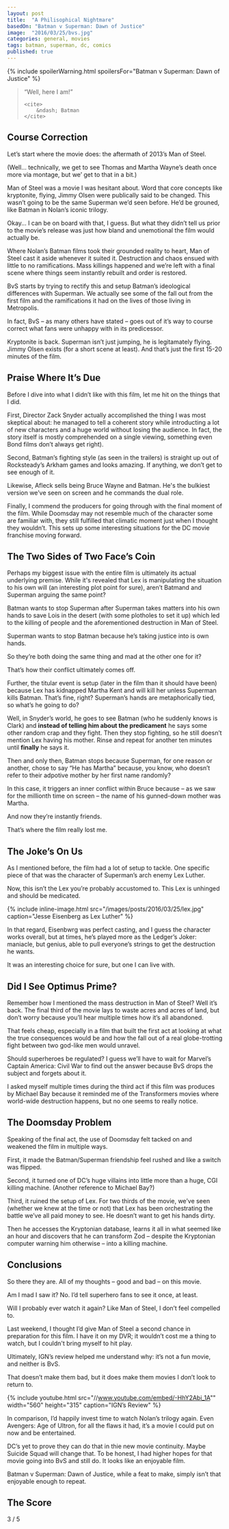 ```yaml
---
layout: post
title:  "A Philisophical Nightmare"
basedOn: "Batman v Superman: Dawn of Justice"
image:  "2016/03/25/bvs.jpg"
categories: general, movies
tags: batman, superman, dc, comics
published: true
---
```


{% include spoilerWarning.html spoilersFor="Batman v Superman: Dawn of Justice" %}

<blockquote>
    <p>
        &ldquo;Well, here I am!&rdquo;
    </p>

    <cite>
        &ndash; Batman
    </cite>
</blockquote>

<h2>Course Correction</h2>

Let&rsquo;s start where the movie does: the aftermath of 2013&rsquo;s Man of Steel. 

(Well&hellip; technically, we get to see Thomas and Martha Wayne&rsquo;s death once more via montage, but we&rsquo; get to that in a bit.)

Man of Steel was a movie I was hesitant about. Word that core concepts like kryptonite, flying, Jimmy Olsen were publically said to be changed. This wasn&rsquo;t going to be the same Superman we&rsquo;d seen before. He&rsquo;d be grouned, like Batman in Nolan&rsquo;s iconic trilogy.

Okay&hellip; I can be on board with that, I guess. But what they didn&rsquo;t tell us prior to the movie&rsquo;s release was just how bland and unemotional the film would actually be.

Where Nolan&rsquo;s Batman films took their grounded reality to heart, Man of Steel cast it aside whenever it suited it. Destruction and chaos ensued with little to no ramifications. Mass killings happened and we&rsquo;re left with a final scene where things seem instantly rebuilt and order is restored.

BvS starts by trying to rectify this and setup Batman&rsquo;s ideological differences with Superman. We actually see some of the fall out from the first film and the ramifications it had on the lives of those living in Metropolis.

In fact, BvS &ndash; as many others have stated &ndash; goes out of it&rsquo;s way to course correct what fans were unhappy with in its predicessor.

Kryptonite is back. Superman isn&rsquo;t just jumping, he is legitamately flying. Jimmy Olsen exists (for a short scene at least). And that&rsquo;s just the first 15-20 minutes of the film.

<h2>Praise Where It&rsquo;s Due</h2>

Before I dive into what I didn&rsquo;t like with this film, let me hit on the things that I did.

First, Director Zack Snyder actually accomplished the thing I was most skeptical about: he managed to tell a coherent story while introducting a lot of new characters and a huge world without losing the audience. In fact, the story itself is mostly comprehended on a single viewing, something even Bond films don&rsquo;t always get right).

Second, Batman&rsquo;s fighting style (as seen in the trailers) is straight up out of Rocksteady&rsquo;s Arkham games and looks amazing. If anything, we don&rsquo;t get to see enough of it.

Likewise, Afleck sells being Bruce Wayne and Batman. He's the bulkiest version we&rsquo;ve seen on screen and he commands the dual role.

Finally, I commend the producers for going through with the final moment of the film. While Doomsday may not resemble much of the character some are familiar with, they still fulfilled that climatic moment just when I thought they wouldn&rsquo;t. This sets up some interesting situations for the DC movie franchise moving forward.

<h2>The Two Sides of Two Face&rsquo;s Coin</h2>

Perhaps my biggest issue with the entire film is ultimately its actual underlying premise. While it's revealed that Lex is manipulating the situation to his own will (an interesting plot point for sure), aren&rsquo;t Batmand and Superman arguing the same point?

Batman wants to stop Superman after Superman takes matters into his own hands to save Lois in the desert (with some plotholes to set it up) which led to the killing of people and the aforementioned destruction in Man of Steel. 

Superman wants to stop Batman because he&rsquo;s taking justice into is own hands.

So they&rsquo;re both doing the same thing and mad at the other one for it?

That&rsquo;s how their conflict ultimately comes off.

Further, the titular event is setup (later in the film than it should have been) because Lex has kidnapped Martha Kent and will kill her unless Superman kills Batman. That&rsquo;s fine, right? Superman&rsquo;s hands are metaphorically tied, so what&rsquo;s he going to do?

Well, in Snyder&rsquo;s world, he goes to see Batman (who he suddenly knows is Clark) and <b>instead of telling him about the predicament</b> he says some other random crap and they fight. Then they stop fighting, so he still doesn&rsquo;t mention Lex having his mother. Rinse and repeat for another ten minutes until <b>finally</b> he says it.

Then and only then, Batman stops because Superman, for one reason or another, chose to say &ldquo;He has Martha&rdquo; because, you know, who doesn&rsquo;t refer to their adpotive mother by her first name randomly?

In this case, it triggers an inner conflict within Bruce because &ndash; as we saw for the millionth time on screen &ndash; the name of his gunned-down mother was Martha.

And now they&rsquo;re instantly friends.

That&rsquo;s where the film really lost me.

<h2>The Joke&rsquo;s On Us</h2>

As I mentioned before, the film had a lot of setup to tackle. One specific piece of that was the character of Superman&rsquo;s arch enemy Lex Luther.

Now, this isn&rsquo;t the Lex you&rsquo;re probably accustomed to. This Lex is unhinged and should be medicated.

{% include inline-image.html src="/images/posts/2016/03/25/lex.jpg" caption="Jesse Eisenberg as Lex Luther" %}

In that regard, Eisenbwrg was perfect casting, and I guess the character works overall, but at times, he&rsquo;s played more as the Ledger&rsquo;s Joker: maniacle, but genius, able to pull everyone&rsquo;s strings to get the destruction he wants.

It was an interesting choice for sure, but one I can live with.

<h2>Did I See Optimus Prime?</h2>

Remember how I mentioned the mass destruction in Man of Steel? Well it&rsquo;s back. The final third of the movie lays to waste acres and acres of land, but don&rsquo;t worry because you&rsquo;ll hear multiple times how it&rsquo;s all abandoned.

That feels cheap, especially in a film that built the first act at looking at what the true consequences would be and how the fall out of a real globe-trotting fight between two god-like men would unravel.

Should superheroes be regulated? I guess we&rsquo;ll have to wait for Marvel&rsquo;s Captain America: Civil War to find out the answer because BvS drops the subject and forgets about it.

I asked myself multiple times during the third act if this film was produces by Michael Bay because it reminded me of the Transformers movies where world-wide destruction happens, but no one seems to really notice.

<h2>The Doomsday Problem</h2>

Speaking of the final act, the use of Doomsday felt tacked on and weakened the film in multiple ways.

First, it made the Batman/Superman friendship feel rushed and like a switch was flipped.

Second, it turned one of DC&rsquo;s huge villains into little more than a huge, CGI killing machine. (Another reference to Michael Bay?)

Third, it ruined the setup of Lex. For two thirds of the movie, we&rsquo;ve seen (whether we knew at the time or not) that Lex has been orchestrating the battle we&rsquo;ve all paid money to see. He doesn&rsquo;t want to get his hands dirty. 

Then he accesses the Kryptonian database, learns it all in what seemed like an hour and discovers that he can transform Zod &ndash; despite the Kryptonian computer warning him otherwise &ndash; into a killing machine.

<h2>Conclusions</h2>

So there they are. All of my thoughts &ndash; good and bad &ndash; on this movie.

Am I mad I saw it? No. I&rsquo;d tell superhero fans to see  it once, at least.

Will I probably ever watch it again? Like Man of Steel, I don&rsquo;t feel compelled to. 

Last weekend, I thought I&rsquo;d give Man of Steel a second chance in preparation for this film. I have it on my DVR; it wouldn&rsquo;t cost me a thing to watch, but I couldn't bring myself to hit play.

Ultimately, IGN&rsquo;s review helped me understand why: it&rsquo;s not a fun movie, and neither is BvS. 

That doesn&rsquo;t make them bad, but it does make them movies I don&rsquo;t look to return to.

{% include youtube.html src="//www.youtube.com/embed/-HhY2Abi_1A"" width="560" height="315" caption="IGN&rsquo;s Review" %}

In comparison, I&rsquo;d happily invest time to watch Nolan&rsquo;s trilogy again. Even Avengers: Age of Ultron, for all the flaws it had, it&rsquo;s a movie I could put on now and be entertained.

DC&rsquo;s yet to prove they can do that in thie new movie continuity. Maybe Suicide Squad will change that. To be honest, I had higher hopes for that movie going into BvS and still do. It looks like an enjoyable film.

Batman v Superman: Dawn of Justice, while a feat to make, simply isn&rsquo;t that enjoyable enough to repeat.

<h2>The Score</h2>
<span class="h1">3</span> / 5